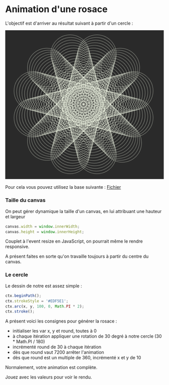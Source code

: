 # Animation d'une rosace

L'objectif est d'arriver au résultat suivant à partir d'un cercle :

![Rosace](img/rosace.png "Rosace")

Pour cela vous pouvez utilisez la base suivante : [Fichier](Canvas-rosace.html)


### Taille du canvas

On peut gérer dynamique la taille d'un canvas, en lui attribuant une hauteur et largeur

```javascript
canvas.width = window.innerWidth;
canvas.height = window.innerHeight;
```

Couplet à l'event resize en JavaScript, on pourrait même le rendre responsive.

A présent faites en sorte qu'on travaille toujours à partir du centre du canvas.


### Le cercle

Le dessin de notre est assez simple : 

```javascript
ctx.beginPath();
ctx.strokeStyle = '#EDF5E1';
ctx.arc(x, y, 100, 0, Math.PI * 2);
ctx.stroke();
```

A présent voici les consignes pour générer la rosace :
- initialiser les var x, y et round, toutes à 0
- à chaque itération appliquer une rotation de 30 degré à notre cercle (30 * Math.PI / 180)
- incrémenté round de 30 à chaque itération
- dès que round vaut 7200 arrêter l'animation
- dès que round est un multiple de 360, incrémenté x et y de 10

Normalement, votre animation est complète.

Jouez avec les valeurs pour voir le rendu.